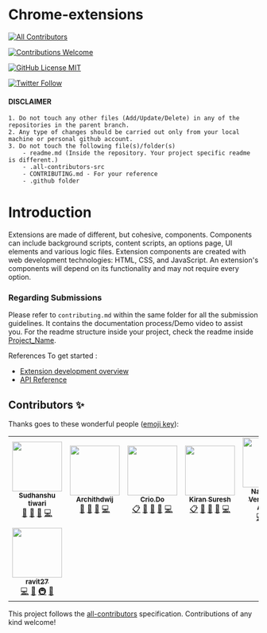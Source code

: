# Chrome-extensions
<!-- ALL-CONTRIBUTORS-BADGE:START - Do not remove or modify this section -->
[![All Contributors](https://img.shields.io/badge/all_contributors-8-orange.svg?style=flat-square)](#contributors-)
<!-- ALL-CONTRIBUTORS-BADGE:END -->
<a href="CONTRIBUTING.md"><img alt="Contributions Welcome" src="https://img.shields.io/badge/contributions-welcome-brightgreen?style=for-the-badge&labelColor=black&logo=github"></a>

<a href="LICENSE"><img alt="GitHub License MIT" src="https://img.shields.io/github/license/Crio-Bytes/Miscellaneous?style=for-the-badge&labelColor=black&logo=github"></a>

<a href="https://twitter.com/crio_do"><img alt="Twitter Follow" src="https://img.shields.io/twitter/follow/crio_do?style=for-the-badge&color=09f&labelColor=black&logo=twitter&label=@crio_do"></a>

#### DISCLAIMER

    1. Do not touch any other files (Add/Update/Delete) in any of the repositories in the parent branch.
    2. Any type of changes should be carried out only from your local machine or personal github account. 
    3. Do not touch the following file(s)/folder(s) 
        - readme.md (Inside the repository. Your project specific readme is different.) 
        - .all-contributors-src
        - CONTRIBUTING.md - For your reference 
        - .github folder


# Introduction
Extensions are made of different, but cohesive, components. Components can include background scripts, content scripts, an options page, UI elements and various logic files. Extension components are created with web development technologies: HTML, CSS, and JavaScript. An extension's components will depend on its functionality and may not require every option.

### Regarding Submissions 

Please refer to `contributing.md` within the same folder for all the submission guidelines. It contains the documentation process/Demo video to assist you. For the readme structure inside your project, check the readme inside [Project_Name](https://github.com/Crio-WFH/Chrome-extensions/tree/main/Project_Name). 

<!--### 1. Fork this repo !
  ![img](https://github.com/Crio-WFH/demo/blob/main/dont%20delete%20this%20file/Screenshot%20from%202021-07-03%2013-25-36.png)
  
### 2. After forking , Made a new folder  
 ![img2](https://github.com/Crio-WFH/demo/blob/main/dont%20delete%20this%20file/Screenshot%20from%202021-07-03%2013-25-59.png)
 ![img3](https://github.com/Crio-WFH/demo/blob/main/dont%20delete%20this%20file/Screenshot%20from%202021-07-03%2013-26-20.png)
 
### 3. See [Folder name](https://github.com/Username-demo/Android-apps/tree/main/Project%20name) to view further structure -->


References To get started :
- [Extension development overview](https://developer.chrome.com/docs/extensions/mv3/devguide/)
- [API Reference](https://developer.chrome.com/docs/extensions/reference/)

## Contributors ✨

Thanks goes to these wonderful people ([emoji key](https://allcontributors.org/docs/en/emoji-key)):

<!-- ALL-CONTRIBUTORS-LIST:START - Do not remove or modify this section -->
<!-- prettier-ignore-start -->
<!-- markdownlint-disable -->
<table>
  <tr>
    <td align="center"><a href="https://www.linkedin.com/in/sudhanshutiwari264"><img src="https://avatars.githubusercontent.com/u/62458868?v=4?s=100" width="100px;" alt=""/><br /><sub><b>Sudhanshu tiwari</b></sub></a><br /><a href="#maintenance-sudhanshutiwari264" title="Maintenance">🚧</a> <a href="https://github.com/Crio-WFH/Chrome-extensions/pulls?q=is%3Apr+reviewed-by%3Asudhanshutiwari264" title="Reviewed Pull Requests">👀</a> <a href="https://github.com/Crio-WFH/Chrome-extensions/commits?author=sudhanshutiwari264" title="Documentation">📖</a> <a href="https://github.com/Crio-WFH/Chrome-extensions/commits?author=sudhanshutiwari264" title="Code">💻</a></td>
    <td align="center"><a href="https://github.com/archithdwij"><img src="https://avatars.githubusercontent.com/u/30730368?v=4?s=100" width="100px;" alt=""/><br /><sub><b>Archithdwij</b></sub></a><br /><a href="#maintenance-archithdwij" title="Maintenance">🚧</a> <a href="https://github.com/Crio-WFH/Chrome-extensions/pulls?q=is%3Apr+reviewed-by%3Aarchithdwij" title="Reviewed Pull Requests">👀</a> <a href="https://github.com/Crio-WFH/Chrome-extensions/commits?author=archithdwij" title="Documentation">📖</a> <a href="https://github.com/Crio-WFH/Chrome-extensions/commits?author=archithdwij" title="Code">💻</a></td>
    <td align="center"><a href="https://crio.do/"><img src="https://avatars.githubusercontent.com/u/51743602?v=4?s=100" width="100px;" alt=""/><br /><sub><b>Crio.Do</b></sub></a><br /><a href="#eventOrganizing-CrioDo" title="Event Organizing">📋</a> <a href="#maintenance-CrioDo" title="Maintenance">🚧</a> <a href="https://github.com/Crio-WFH/Chrome-extensions/pulls?q=is%3Apr+reviewed-by%3ACrioDo" title="Reviewed Pull Requests">👀</a> <a href="https://github.com/Crio-WFH/Chrome-extensions/commits?author=CrioDo" title="Documentation">📖</a> <a href="https://github.com/Crio-WFH/Chrome-extensions/commits?author=CrioDo" title="Code">💻</a></td>
    <td align="center"><a href="https://github.com/kiranbeeyes"><img src="https://avatars.githubusercontent.com/u/55537079?v=4?s=100" width="100px;" alt=""/><br /><sub><b>Kiran Suresh</b></sub></a><br /><a href="#eventOrganizing-kiranbeeyes" title="Event Organizing">📋</a> <a href="#maintenance-kiranbeeyes" title="Maintenance">🚧</a> <a href="https://github.com/Crio-WFH/Chrome-extensions/pulls?q=is%3Apr+reviewed-by%3Akiranbeeyes" title="Reviewed Pull Requests">👀</a> <a href="https://github.com/Crio-WFH/Chrome-extensions/commits?author=kiranbeeyes" title="Documentation">📖</a> <a href="https://github.com/Crio-WFH/Chrome-extensions/commits?author=kiranbeeyes" title="Code">💻</a></td>
    <td align="center"><a href="http://linkedin.com/in/theadityanvs"><img src="https://avatars.githubusercontent.com/u/46414203?v=4?s=100" width="100px;" alt=""/><br /><sub><b>Nadamuni Venkata Sai Aditya</b></sub></a><br /><a href="https://github.com/Crio-WFH/Chrome-extensions/commits?author=theAdityaNVS" title="Code">💻</a> <a href="#design-theAdityaNVS" title="Design">🎨</a> <a href="#ideas-theAdityaNVS" title="Ideas, Planning, & Feedback">🤔</a></td>
    <td align="center"><a href="https://github.com/nsachin08"><img src="https://avatars.githubusercontent.com/u/53273271?v=4?s=100" width="100px;" alt=""/><br /><sub><b>nsachin08</b></sub></a><br /><a href="https://github.com/Crio-WFH/Chrome-extensions/commits?author=nsachin08" title="Code">💻</a> <a href="#ideas-nsachin08" title="Ideas, Planning, & Feedback">🤔</a> <a href="#design-nsachin08" title="Design">🎨</a> <a href="#infra-nsachin08" title="Infrastructure (Hosting, Build-Tools, etc)">🚇</a></td>
    <td align="center"><a href="https://github.com/Apprentice76"><img src="https://avatars.githubusercontent.com/u/51828849?v=4?s=100" width="100px;" alt=""/><br /><sub><b>Hritwik Som</b></sub></a><br /><a href="https://github.com/Crio-WFH/Chrome-extensions/commits?author=Apprentice76" title="Code">💻</a> <a href="#ideas-Apprentice76" title="Ideas, Planning, & Feedback">🤔</a> <a href="#design-Apprentice76" title="Design">🎨</a> <a href="#infra-Apprentice76" title="Infrastructure (Hosting, Build-Tools, etc)">🚇</a></td>
  </tr>
  <tr>
    <td align="center"><a href="https://github.com/ravit27"><img src="https://avatars.githubusercontent.com/u/64327146?v=4?s=100" width="100px;" alt=""/><br /><sub><b>ravit27</b></sub></a><br /><a href="https://github.com/Crio-WFH/Chrome-extensions/commits?author=ravit27" title="Code">💻</a> <a href="#ideas-ravit27" title="Ideas, Planning, & Feedback">🤔</a> <a href="#infra-ravit27" title="Infrastructure (Hosting, Build-Tools, etc)">🚇</a> <a href="#design-ravit27" title="Design">🎨</a></td>
  </tr>
</table>

<!-- markdownlint-restore -->
<!-- prettier-ignore-end -->

<!-- ALL-CONTRIBUTORS-LIST:END -->

This project follows the [all-contributors](https://github.com/all-contributors/all-contributors) specification. Contributions of any kind welcome!
